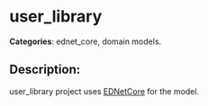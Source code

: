 # user_library 

**Categories**: ednet_core, domain models. 

## Description: 
user_library project uses 
[EDNetCore](https://github.com/context-dev/ednet_core) for the model.